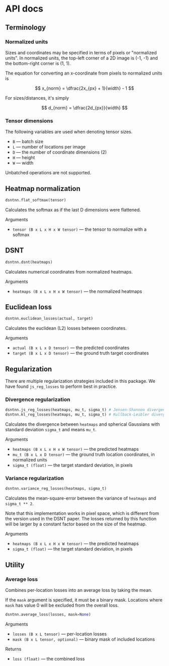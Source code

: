 # API docs

## Terminology

### Normalized units

Sizes and coordinates may be specified in terms of pixels or "normalized units".
In normalized units, the top-left corner of a 2D image is (-1, -1) and the bottom-right
corner is (1, 1).

The equation for converting an x-coordinate from pixels to normalized units is

$$
x_{norm} = \dfrac{2x_{px} + 1}{width} - 1
$$

For sizes/distances, it's simply

$$
d_{norm} = \dfrac{2d_{px}}{width}
$$

### Tensor dimensions

The following variables are used when denoting tensor sizes.

* `B` — batch size
* `L` — number of locations per image
* `D` — the number of coordinate dimensions (2)
* `H` — height
* `W` — width

Unbatched operations are not supported.

## Heatmap normalization

```python
dsntnn.flat_softmax(tensor)
```

Calculates the softmax as if the last D dimensions were flattened.

Arguments

* `tensor (B x L x H x W tensor)` — the tensor to normalize with a softmax

## DSNT

```python
dsntnn.dsnt(heatmaps)
```

Calculates numerical coordinates from normalized heatmaps.

Arguments

* `heatmaps (B x L x H x W tensor)` — the normalized heatmaps

## Euclidean loss

```python
dsntnn.euclidean_losses(actual, target)
```

Calculates the euclidean (L2) losses between coordinates.

Arguments

* `actual (B x L x D tensor)` — the predicted coordinates
* `target (B x L x D tensor)` — the ground truth target coordinates

## Regularization

There are multiple regularization strategies included in this package.
We have found `js_reg_losses` to perform best in practice.

### Divergence regularization

```python
dsntnn.js_reg_losses(heatmaps, mu_t, sigma_t) # Jensen-Shannon divergence
dsntnn.kl_reg_losses(heatmaps, mu_t, sigma_t) # Kullback-Leibler divergence
```

Calculates the divergence between `heatmaps` and spherical Gaussians
with standard deviation `sigma_t` and means `mu_t`.

Arguments

* `heatmaps (B x L x H x W tensor)` — the predicted heatmaps
* `mu_t (B x L x D tensor)` — the ground truth location coordinates, in normalized units
* `sigma_t (float)` — the target standard deviation, in pixels

### Variance regularization

```python
dsntnn.variance_reg_losses(heatmaps, sigma_t)
```

Calculates the mean-square-error between the variance of `heatmaps` and `sigma_t ** 2`.

Note that this implementation works in pixel space, which is different from
the version used in the DSNT paper. The losses returned by this function
will be larger by a constant factor based on the size of the heatmap.

Arguments

* `heatmaps (B x L x H x W tensor)` — the predicted heatmaps
* `sigma_t (float)` — the target standard deviation, in pixels

## Utility

### Average loss

Combines per-location losses into an average loss by taking the mean.

If the `mask` argument is specified, it must be a binary mask.
Locations where `mask` has value 0 will be excluded from the overall loss.

```python
dsntnn.average_loss(losses, mask=None)
```

Arguments

* `losses (B x L tensor)` — per-location losses
* `mask (B x L tensor, optional)` — binary mask of included locations

Returns

* `loss (float)` — the combined loss
